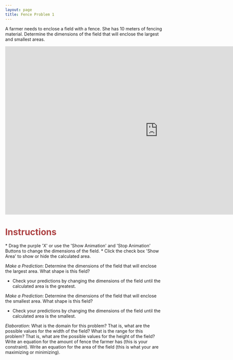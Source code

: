 ```yaml
---
layout: page
title: Fence Problem 1
---
```

A farmer needs to enclose a field with a fence. She has 10 meters of fencing material. Determine the dimensions of the field that will enclose the largest and smallest areas.

<iframe scrolling="no" src="https://tube.geogebra.org/material/iframe/id/107320/width/980/height/540/border/888888/rc/false/ai/false/sdz/false/smb/false/stb/false/stbh/true/ld/false/sri/true/at/preferhtml5" width="980px" height="540px" style="border:0px;"> </iframe>

<h1> <font color="#ac4142">Instructions</font></h1>
* Drag the purple 'X' or use the 'Show Animation' and 'Stop Animation' Buttons to change the dimensions of the field.
* Click the check box 'Show Area' to show or hide the calculated area.

 _Make a Prediction_: Determine the dimensions of the field that will enclose the largest area. What shape is this field?

* Check your predictions by changing the dimensions of the field until the calculated area is the greatest.

 _Make a Prediction_: Determine the dimensions of the field that will enclose the smallest area. What shape is this field?

* Check your predictions by changing the dimensions of the field until the calculated area is the smallest.

 _Elaboration_:
What is the domain for this problem? That is, what are the possible values for the width of the field?
What is the range for this problem? That is, what are the possible values for the height of the field?
Write an equation for the amount of fence the farmer has (this is your constraint).
Write an equation for the area of the field (this is what your are maximizing or minimizing).
